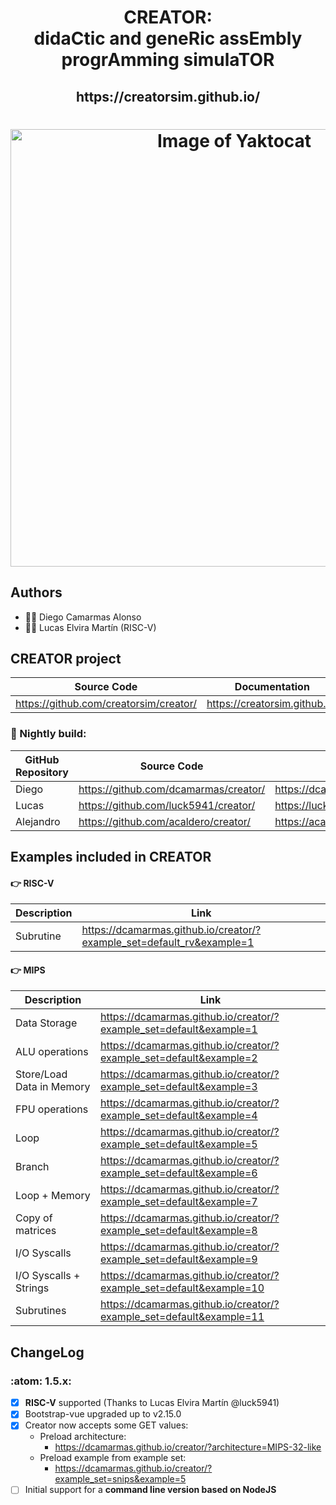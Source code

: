 
<html>
 <h1 align="center">CREATOR: <br>didaCtic and geneRic assEmbly progrAmming simulaTOR</h1>
 <h2 align="center"> https://creatorsim.github.io/ </h2>
 <h1 align="center"><img alt="Image of Yaktocat" width="700vw" src="https://creatorsim.github.io/images/user_mode/execute_program.PNG"></h1>
</html>

## Authors
* :technologist: Diego Camarmas Alonso
* :technologist: Lucas Elvira Martín (RISC-V)


## CREATOR project
 
| Source Code                             | Documentation                  | Creator                                | 
|-----------------------------------------|--------------------------------|----------------------------------------| 
| https://github.com/creatorsim/creator/  |  https://creatorsim.github.io/ |  https://creatorsim.github.io/creator/ | 

### :microscope:	 Nightly build:

| GitHub Repository | Source Code                     | Creator                                | 
|-------------------|-----------------------------------------|----------------------------------------| 
| Diego             | https://github.com/dcamarmas/creator/   |  https://dcamarmas.github.io/creator/  | 
| Lucas             | https://github.com/luck5941/creator/    |  https://luck5941.github.io/creator/   | 
| Alejandro         | https://github.com/acaldero/creator/    |  https://acaldero.github.io/creator/   | 


## Examples included in CREATOR

#### :point_right:	 RISC-V

| Description                | Link                                                                  |
|----------------------------|-----------------------------------------------------------------------| 
| Subrutine                  | https://dcamarmas.github.io/creator/?example_set=default_rv&example=1 |

#### :point_right:	 MIPS

| Description                | Link                                                                |
|----------------------------|---------------------------------------------------------------------|
| Data Storage               | https://dcamarmas.github.io/creator/?example_set=default&example=1  |
| ALU operations             | https://dcamarmas.github.io/creator/?example_set=default&example=2  |
| Store/Load Data in Memory  | https://dcamarmas.github.io/creator/?example_set=default&example=3  |
| FPU operations             | https://dcamarmas.github.io/creator/?example_set=default&example=4  |
| Loop                       | https://dcamarmas.github.io/creator/?example_set=default&example=5  |
| Branch                     | https://dcamarmas.github.io/creator/?example_set=default&example=6  |
| Loop + Memory              | https://dcamarmas.github.io/creator/?example_set=default&example=7  |
| Copy of matrices           | https://dcamarmas.github.io/creator/?example_set=default&example=8  |
| I/O Syscalls               | https://dcamarmas.github.io/creator/?example_set=default&example=9  |
| I/O Syscalls + Strings     | https://dcamarmas.github.io/creator/?example_set=default&example=10 |
| Subrutines                 | https://dcamarmas.github.io/creator/?example_set=default&example=11 |
 
    
## ChangeLog

### :atom:	 1.5.x:
- [x] **RISC-V** supported (Thanks to Lucas Elvira Martín @luck5941)
- [x] Bootstrap-vue upgraded up to v2.15.0
- [x] Creator now accepts some GET values:
     * Preload architecture:
       * https://dcamarmas.github.io/creator/?architecture=MIPS-32-like
     * Preload example from example set:
       * https://dcamarmas.github.io/creator/?example_set=snips&example=5
- [ ] Initial support for a **command line version based on NodeJS**
